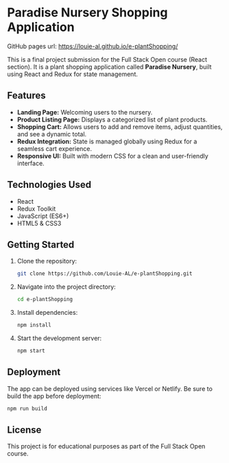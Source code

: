 # Paradise Nursery Shopping Application

GitHub pages url: https://louie-al.github.io/e-plantShopping/

This is a final project submission for the Full Stack Open course (React section). It is a plant shopping application called **Paradise Nursery**, built using React and Redux for state management.

## Features

- **Landing Page:** Welcoming users to the nursery.
- **Product Listing Page:** Displays a categorized list of plant products.
- **Shopping Cart:** Allows users to add and remove items, adjust quantities, and see a dynamic total.
- **Redux Integration:** State is managed globally using Redux for a seamless cart experience.
- **Responsive UI:** Built with modern CSS for a clean and user-friendly interface.

## Technologies Used

- React
- Redux Toolkit
- JavaScript (ES6+)
- HTML5 & CSS3

## Getting Started

1. Clone the repository:
   ```bash
   git clone https://github.com/Louie-AL/e-plantShopping.git
   ```
2. Navigate into the project directory:
   ```bash
   cd e-plantShopping
   ```
3. Install dependencies:
   ```bash
   npm install
   ```
4. Start the development server:
   ```bash
   npm start
   ```

## Deployment

The app can be deployed using services like Vercel or Netlify. Be sure to build the app before deployment:
```bash
npm run build
```

## License

This project is for educational purposes as part of the Full Stack Open course.
